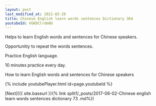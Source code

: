 ```yaml
---
layout: post
last_modified_at: 2021-03-29
title: Chinese English learn words sentences Dictionary 364 
youtubeId: VGKDClrdm0U
---
```

 
 
Helps to learn English words and sentences for Chinese speakers.

Opportunitiy to repeat the words sentences. 

Practice English language. 
 
10 minutes practice every day. 
 
How to learn English words and sentences for Chinese speakers 
 
{% include youtubePlayer.html id=page.youtubeId %}
 
 
[Next]({{ site.baseurl }}{% link  split1/_posts/2017-06-02-Chinese english learn words sentences dictionary 73 .md%})
 
